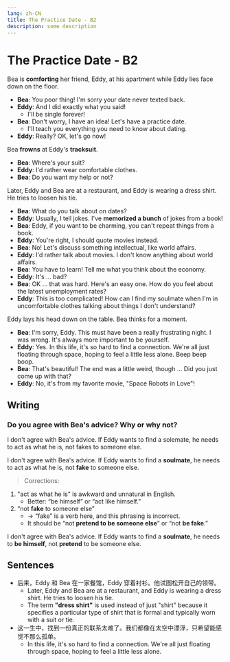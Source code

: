 ```yaml
---
lang: zh-CN
title: The Practice Date - B2
description: some description
---
```


# The Practice Date - B2

Bea is **comforting** her friend, Eddy, at his apartment while Eddy lies face down on the floor.

- **Bea**: You poor thing! I'm sorry your date never texted back.
- **Eddy**: And I did exactly what you said!
  - I'll be single forever!
- **Bea**: Don't worry, I have an idea! Let's have a practice date.
  - I'll teach you everything you need to know about dating.
- **Eddy**: Really? OK, let's go now!

Bea **frowns** at Eddy's **tracksuit**.

- **Bea**: Where's your suit?
- **Eddy**: I'd rather wear comfortable clothes.
- **Bea**: Do you want my help or not?

Later, Eddy and Bea are at a restaurant, and Eddy is wearing a dress shirt. He tries to loosen his tie.

- **Bea**: What do you talk about on dates?
- **Eddy**: Usually, I tell jokes. I've **memorized a bunch** of jokes from a book!
- **Bea**: Eddy, if you want to be charming, you can't repeat things from a book.
- **Eddy**: You're right, I should quote movies instead.
- **Bea**: No! Let's discuss something intellectual, like world affairs.
- **Eddy**: I'd rather talk about movies. I don't know anything about world affairs.
- **Bea**: You have to learn! Tell me what you think about the economy.
- **Eddy**: It's ... bad?
- **Bea**: OK ... that was hard. Here's an easy one. How do you feel about the latest unemployment rates?
- **Eddy**: This is too complicated! How can I find my soulmate when I'm in uncomfortable clothes talking about things I don't understand?

Eddy lays his head down on the table. Bea thinks for a moment.

- **Bea**: I'm sorry, Eddy. This must have been a really frustrating night. I was wrong. It's always more important to be yourself.
- **Eddy**: Yes. In this life, it's so hard to find a connection. We're all just floating through space, hoping to feel a little less alone. Beep beep boop.
- **Bea**: That's beautiful! The end was a little weird, though ... Did you just come up with that?
- **Eddy**: No, it's from my favorite movie, "Space Robots in Love"!

## Writing

### Do you agree with Bea's advice? Why or why not?

I don't agree with Bea's advice. If Eddy wants to find a solemate, he needs to act as what he is, not fakes to someone else.

I don't agree with Bea's advice. If Eddy wants to find a **soulmate**, he needs to act as what he is, not **fake** to someone else.

> Corrections:

1. "act as what he is" is awkward and unnatural in English.
   - Better: “be himself” or “act like himself.”
2. “not **fake** to someone else”
   - → “fake” is a verb here, and this phrasing is incorrect.
   - It should be “not **pretend to be someone else**” or “not **be fake**.”

I don't agree with Bea's advice. If Eddy wants to find a **soulmate**, he needs to **be himself**, not **pretend** to be someone else.

## Sentences

- 后来，Eddy 和 Bea 在一家餐馆，Eddy 穿着衬衫。他试图松开自己的领带。
  - Later, Eddy and Bea are at a restaurant, and Eddy is wearing a dress shirt. He tries to loosen his tie.
  - The term **"dress shirt"** is used instead of just "shirt" because it specifies a particular type of shirt that is formal and typically worn with a suit or tie.
- 这一生中，找到一份真正的联系太难了。我们都像在太空中漂浮，只希望能感觉不那么孤单。
  - In this life, it's so hard to find a connection. We're all just floating through space, hoping to feel a little less alone.
